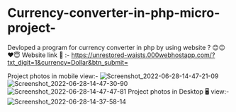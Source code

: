 # Currency-converter-in-php-micro-project-
Devloped a program for currency converter in php by using website ?
😊😉❤️😇
Website link 🔗 :-
https://unrestored-waists.000webhostapp.com/?txt_digit=1&currency=Dollar&btn_submit=

Project photos in mobile view:-
![Screenshot_2022-06-28-14-47-21-09](https://user-images.githubusercontent.com/107911019/176144121-796a9d8d-3d33-4384-a8b6-0c42ff3ba5f7.jpg)
![Screenshot_2022-06-28-14-47-30-90](https://user-images.githubusercontent.com/107911019/176144336-56e7b5c0-2776-4261-930a-e71a33f9d737.jpg)
![Screenshot_2022-06-28-14-47-47-81](https://user-images.githubusercontent.com/107911019/176144489-e0cb5dc3-5736-492a-854c-ac7ae9e38a77.jpg)
Project photos in Desktop 🖥️ view:-
![Screenshot_2022-06-28-14-37-58-14](https://user-images.githubusercontent.com/107911019/176145008-34926d61-3e46-4d58-8ca0-36bb8eb88234.jpg)

